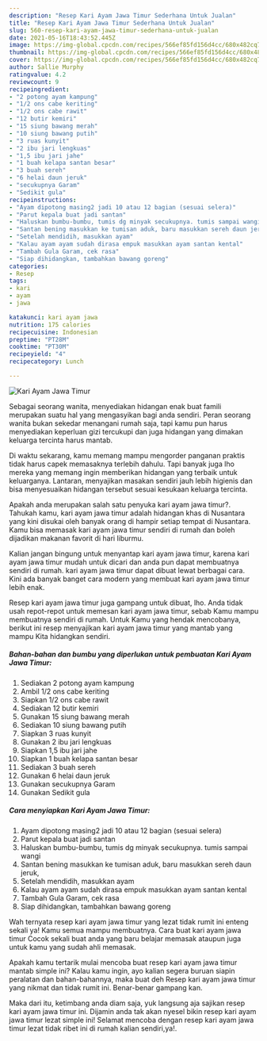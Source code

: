 ```yaml
---
description: "Resep Kari Ayam Jawa Timur Sederhana Untuk Jualan"
title: "Resep Kari Ayam Jawa Timur Sederhana Untuk Jualan"
slug: 560-resep-kari-ayam-jawa-timur-sederhana-untuk-jualan
date: 2021-05-16T18:43:52.445Z
image: https://img-global.cpcdn.com/recipes/566ef85fd156d4cc/680x482cq70/kari-ayam-jawa-timur-foto-resep-utama.jpg
thumbnail: https://img-global.cpcdn.com/recipes/566ef85fd156d4cc/680x482cq70/kari-ayam-jawa-timur-foto-resep-utama.jpg
cover: https://img-global.cpcdn.com/recipes/566ef85fd156d4cc/680x482cq70/kari-ayam-jawa-timur-foto-resep-utama.jpg
author: Sallie Murphy
ratingvalue: 4.2
reviewcount: 9
recipeingredient:
- "2 potong ayam kampung"
- "1/2 ons cabe keriting"
- "1/2 ons cabe rawit"
- "12 butir kemiri"
- "15 siung bawang merah"
- "10 siung bawang putih"
- "3 ruas kunyit"
- "2 ibu jari lengkuas"
- "1,5 ibu jari jahe"
- "1 buah kelapa santan besar"
- "3 buah sereh"
- "6 helai daun jeruk"
- "secukupnya Garam"
- "Sedikit gula"
recipeinstructions:
- "Ayam dipotong masing2 jadi 10 atau 12 bagian (sesuai selera)"
- "Parut kepala buat jadi santan"
- "Haluskan bumbu-bumbu, tumis dg minyak secukupnya. tumis sampai wangi"
- "Santan bening masukkan ke tumisan aduk, baru masukkan sereh daun jeruk,"
- "Setelah mendidih, masukkan ayam"
- "Kalau ayam ayam sudah dirasa empuk masukkan ayam santan kental"
- "Tambah Gula Garam, cek rasa"
- "Siap dihidangkan, tambahkan bawang goreng"
categories:
- Resep
tags:
- kari
- ayam
- jawa

katakunci: kari ayam jawa 
nutrition: 175 calories
recipecuisine: Indonesian
preptime: "PT28M"
cooktime: "PT30M"
recipeyield: "4"
recipecategory: Lunch

---
```



![Kari Ayam Jawa Timur](https://img-global.cpcdn.com/recipes/566ef85fd156d4cc/680x482cq70/kari-ayam-jawa-timur-foto-resep-utama.jpg)

Sebagai seorang wanita, menyediakan hidangan enak buat famili merupakan suatu hal yang mengasyikan bagi anda sendiri. Peran seorang  wanita bukan sekedar menangani rumah saja, tapi kamu pun harus menyediakan keperluan gizi tercukupi dan juga hidangan yang dimakan keluarga tercinta harus mantab.

Di waktu  sekarang, kamu memang mampu mengorder panganan praktis tidak harus capek memasaknya terlebih dahulu. Tapi banyak juga lho mereka yang memang ingin memberikan hidangan yang terbaik untuk keluarganya. Lantaran, menyajikan masakan sendiri jauh lebih higienis dan bisa menyesuaikan hidangan tersebut sesuai kesukaan keluarga tercinta. 



Apakah anda merupakan salah satu penyuka kari ayam jawa timur?. Tahukah kamu, kari ayam jawa timur adalah hidangan khas di Nusantara yang kini disukai oleh banyak orang di hampir setiap tempat di Nusantara. Kamu bisa memasak kari ayam jawa timur sendiri di rumah dan boleh dijadikan makanan favorit di hari liburmu.

Kalian jangan bingung untuk menyantap kari ayam jawa timur, karena kari ayam jawa timur mudah untuk dicari dan anda pun dapat membuatnya sendiri di rumah. kari ayam jawa timur dapat dibuat lewat berbagai cara. Kini ada banyak banget cara modern yang membuat kari ayam jawa timur lebih enak.

Resep kari ayam jawa timur juga gampang untuk dibuat, lho. Anda tidak usah repot-repot untuk memesan kari ayam jawa timur, sebab Kamu mampu membuatnya sendiri di rumah. Untuk Kamu yang hendak mencobanya, berikut ini resep menyajikan kari ayam jawa timur yang mantab yang mampu Kita hidangkan sendiri.

<!--inarticleads1-->

##### Bahan-bahan dan bumbu yang diperlukan untuk pembuatan Kari Ayam Jawa Timur:

1. Sediakan 2 potong ayam kampung
1. Ambil 1/2 ons cabe keriting
1. Siapkan 1/2 ons cabe rawit
1. Sediakan 12 butir kemiri
1. Gunakan 15 siung bawang merah
1. Sediakan 10 siung bawang putih
1. Siapkan 3 ruas kunyit
1. Gunakan 2 ibu jari lengkuas
1. Siapkan 1,5 ibu jari jahe
1. Siapkan 1 buah kelapa santan besar
1. Sediakan 3 buah sereh
1. Gunakan 6 helai daun jeruk
1. Gunakan secukupnya Garam
1. Gunakan Sedikit gula




<!--inarticleads2-->

##### Cara menyiapkan Kari Ayam Jawa Timur:

1. Ayam dipotong masing2 jadi 10 atau 12 bagian (sesuai selera)
1. Parut kepala buat jadi santan
1. Haluskan bumbu-bumbu, tumis dg minyak secukupnya. tumis sampai wangi
1. Santan bening masukkan ke tumisan aduk, baru masukkan sereh daun jeruk,
1. Setelah mendidih, masukkan ayam
1. Kalau ayam ayam sudah dirasa empuk masukkan ayam santan kental
1. Tambah Gula Garam, cek rasa
1. Siap dihidangkan, tambahkan bawang goreng




Wah ternyata resep kari ayam jawa timur yang lezat tidak rumit ini enteng sekali ya! Kamu semua mampu membuatnya. Cara buat kari ayam jawa timur Cocok sekali buat anda yang baru belajar memasak ataupun juga untuk kamu yang sudah ahli memasak.

Apakah kamu tertarik mulai mencoba buat resep kari ayam jawa timur mantab simple ini? Kalau kamu ingin, ayo kalian segera buruan siapin peralatan dan bahan-bahannya, maka buat deh Resep kari ayam jawa timur yang nikmat dan tidak rumit ini. Benar-benar gampang kan. 

Maka dari itu, ketimbang anda diam saja, yuk langsung aja sajikan resep kari ayam jawa timur ini. Dijamin anda tak akan nyesel bikin resep kari ayam jawa timur lezat simple ini! Selamat mencoba dengan resep kari ayam jawa timur lezat tidak ribet ini di rumah kalian sendiri,ya!.

